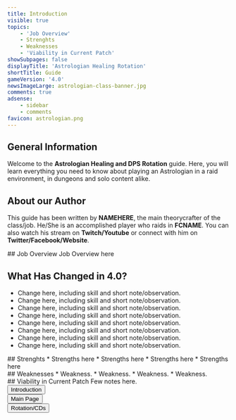 ```yaml
---
title: Introduction
visible: true
topics:
    - 'Job Overview'
    - Strenghts
    - Weaknesses
    - 'Viability in Current Patch'
showSubpages: false
displayTitle: 'Astrologian Healing Rotation'
shortTitle: Guide
gameVersion: '4.0'
newsImageLarge: astrologian-class-banner.jpg
comments: true
adsense:
    - sidebar
    - comments
favicon: astrologian.png
---
```


## General Information
Welcome to the **Astrologian Healing and DPS Rotation** guide. Here, you will learn everything you need to know about playing an Astrologian in a raid environment, in dungeons and solo content alike.

## About our Author
This guide has been written by **NAMEHERE**, the main theorycrafter of the class/job. He/She is an accomplished player who raids in **FCNAME**. You can also watch his stream on **Twitch/Youtube** or connect with him on **Twitter/Facebook/Website**.

<div id='job-overview'></div>
## Job Overview
Job Overview here

## What Has Changed in 4.0?
* Change here, including skill and short note/observation.
* Change here, including skill and short note/observation.
* Change here, including skill and short note/observation.
* Change here, including skill and short note/observation.
* Change here, including skill and short note/observation.
* Change here, including skill and short note/observation.
* Change here, including skill and short note/observation.
* Change here, including skill and short note/observation.

<div id='strenghts'></div>
## Strenghts
* Strengths here
* Strengths here
* Strengths here
* Strengths here

<div id='weaknesses'></div>
## Weaknesses
* Weakness.
* Weakness.
* Weakness.
* Weakness.

<div id='viability-in-current-patch'></div>
## Viability in Current Patch
Few notes here. <br />
<div class="btn-group btn-group-justified" role="group">
  <div class="btn-group" role="group">
    <button type="button" class="btn btn-primary disabled">Introduction</button>
  </div>
  <div class="btn-group" role="group">
    <button type="button" class="btn btn-info" onclick="location.href = 'http://fellcleave.com/jobs/astrologian';">Main Page</button>
  </div>
  <div class="btn-group" role="group">
    <button type="button" class="btn btn-success" onclick="location.href = 'http://fellcleave.com/jobs/astrologian/rotation-and-cooldowns';">Rotation/CDs</button>
  </div>
</div>